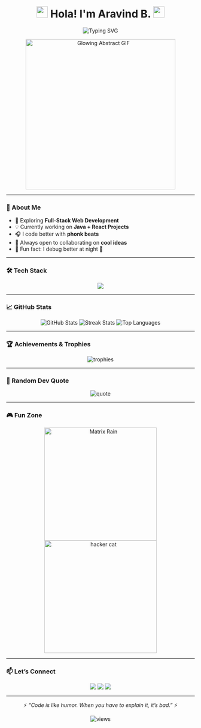 <!-- Header -->
<div align="center">
  <h1><img src="https://media.giphy.com/media/hvRJCLFzcasrR4ia7z/giphy.gif" width="30px"> <b>Hola! I'm Aravind B.</b> <img src="https://media.giphy.com/media/hvRJCLFzcasrR4ia7z/giphy.gif" width="30px"></h1>
  <img src="https://readme-typing-svg.herokuapp.com?font=Fira+Code&pause=1000&color=FFFFFF&center=true&width=435&lines=MCA+Student;Java+Enthusiast;UI/UX+Designer" alt="Typing SVG" />
</div>

<p align="center">
  <img src="https://media.tenor.com/hVX6r4kDu00AAAAi/ai-grok.gif" alt="Glowing Abstract GIF" width="400"/>
</p>

---

### 👋 About Me
- 🚀 Exploring **Full-Stack Web Development**  
- 💡 Currently working on **Java + React Projects**  
- 🎧 I code better with **phonk beats**  
- 🤝 Always open to collaborating on **cool ideas**  
- 🧠 Fun fact: I debug better at night 🌙

---

### 🛠 Tech Stack

<p align="center">
  <img src="https://skillicons.dev/icons?i=java,js,react,nodejs,html,css,git,github,mysql" />
</p>

---

### 📈 GitHub Stats

<p align="center">
  <img src="https://github-readme-stats.vercel.app/api?username=Aravind-B&show_icons=true&theme=tokyonight" alt="GitHub Stats"/>
  <img src="https://github-readme-streak-stats.herokuapp.com/?user=Aravind-B&theme=tokyonight" alt="Streak Stats"/>
  <img src="https://github-readme-stats.vercel.app/api/top-langs/?username=Aravind-B&layout=compact&theme=tokyonight" alt="Top Languages"/>
</p>

---

### 🏆 Achievements & Trophies
<p align="center">
  <img src="https://github-profile-trophy.vercel.app/?username=Aravind-B&theme=darkhub&no-frame=true&row=1&column=6" alt="trophies"/>
</p>

---

### 🧩 Random Dev Quote
<p align="center">
  <img src="https://quotes-github-readme.vercel.app/api?type=horizontal&theme=radical" alt="quote"/>
</p>

---

### 🎮 Fun Zone

<p align="center">
  <img src="https://media.giphy.com/media/v1.Y2lkPTc5MGI3NjExY3VuZ2t3Zjd3aWl5NHRkb3ExYm80Y2l5Z2E0dnB1ZGR1Z2k1ZnZkZCZlcD12MV9naWZzX3NlYXJjaCZjdD1n/mCRJDo24UvJMA/giphy.gif" width="300" alt="Matrix Rain"/>
  <img src="https://media.giphy.com/media/l3vRfNA1p0rvhMSvS/giphy.gif" width="300" alt="hacker cat"/>
</p>

---

### 📫 Let’s Connect
<p align="center">
  <a href="https://www.linkedin.com/in/aravind-biju-884a08350"><img src="https://img.shields.io/badge/-LinkedIn-blue?logo=linkedin&style=for-the-badge" /></a>
  <a href="https://www.instagram.com/_.aravin_dan._/"><img src="https://img.shields.io/badge/-Instagram-pink?logo=instagram&style=for-the-badge" /></a>
  <a href="mailto:bettercallaravindan@gmail.com"><img src="https://img.shields.io/badge/-Gmail-red?logo=gmail&style=for-the-badge" /></a>
</p>

---

<p align="center">⚡ <i>“Code is like humor. When you have to explain it, it’s bad.”</i> ⚡</p>

<p align="center">
  <img src="https://komarev.com/ghpvc/?username=Aravind-B&label=Profile%20Views&color=green&style=flat" alt="views"/>
</p>
